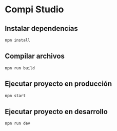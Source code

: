 # Compi Studio

## Instalar dependencias

```bash
npm install
```

## Compilar archivos

```
npm run build
```

## Ejecutar proyecto en producción

```bash
npm start
```

## Ejecutar proyecto en desarrollo

```bash
npm run dev
```
